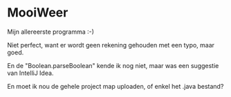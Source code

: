 # MooiWeer

Mijn allereerste programma :-)

Niet perfect, want er wordt geen rekening gehouden met een typo, maar goed.

En de "Boolean.parseBoolean" kende ik nog niet, maar was een suggestie van IntelliJ Idea.

En moet ik nou de gehele project map uploaden, of enkel het .java bestand?
